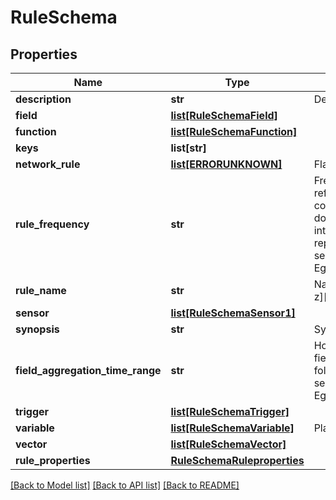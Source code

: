 # RuleSchema

## Properties
Name | Type | Description | Notes
------------ | ------------- | ------------- | -------------
**description** | **str** | Description about the rule | [optional] 
**field** | [**list[RuleSchemaField]**](RuleSchemaField.md) |  | [optional] 
**function** | [**list[RuleSchemaFunction]**](RuleSchemaFunction.md) |  | [optional] 
**keys** | **list[str]** |  | [optional] 
**network_rule** | [**list[ERRORUNKNOWN]**](.md) | Flag to denote a network rule | [optional] 
**rule_frequency** | **str** | Frequency at which the rule’s field, reference, and vector elements should be computed. Required only when a rule doesn’t have a sensor defined. Specify integer &gt;&#x3D; 0 followed by s/m/h/d/w/y representing seconds/minutes/hours/days/weeks/years. Eg: 2s | [optional] 
**rule_name** | **str** | Name of the rule. Should be of pattern [a-z][a-z0-9_-]* | 
**sensor** | [**list[RuleSchemaSensor1]**](RuleSchemaSensor1.md) |  | [optional] 
**synopsis** | **str** | Synopsis about the rule | [optional] 
**field_aggregation_time_range** | **str** | How much back in time should we look for field aggregation. Specify positive integer followed by s/m/h/d/w/y representing seconds/minutes/hours/days/weeks/years. Eg: 2s | [optional] 
**trigger** | [**list[RuleSchemaTrigger]**](RuleSchemaTrigger.md) |  | [optional] 
**variable** | [**list[RuleSchemaVariable]**](RuleSchemaVariable.md) | Playbook variable configuration | [optional] 
**vector** | [**list[RuleSchemaVector]**](RuleSchemaVector.md) |  | [optional] 
**rule_properties** | [**RuleSchemaRuleproperties**](RuleSchemaRuleproperties.md) |  | [optional] 

[[Back to Model list]](../README.md#documentation-for-models) [[Back to API list]](../README.md#documentation-for-api-endpoints) [[Back to README]](../README.md)


